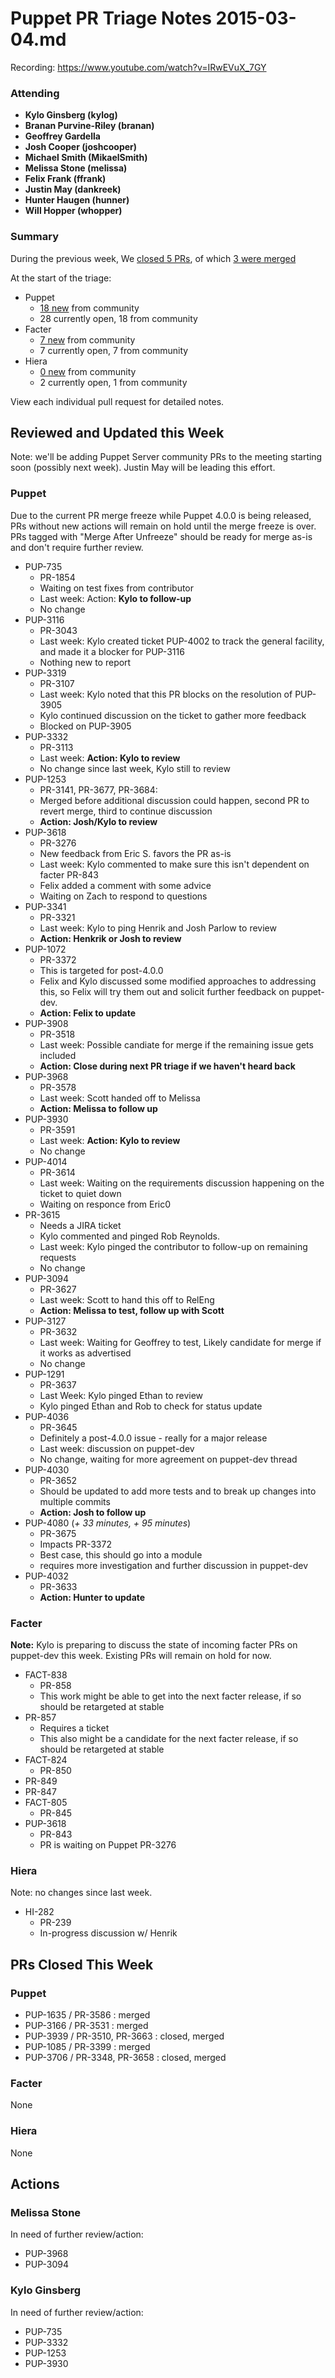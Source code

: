 # Puppet PR Triage Notes 2015-03-04.md

Recording: https://www.youtube.com/watch?v=IRwEVuX_7GY

### Attending

* **Kylo Ginsberg (kylog)**
* **Branan Purvine-Riley (branan)**
* **Geoffrey Gardella**
* **Josh Cooper (joshcooper)**
* **Michael Smith (MikaelSmith)**
* **Melissa Stone (melissa)**
* **Felix Frank (ffrank)**
* **Justin May (dankreek)**
* **Hunter Haugen (hunner)**
* **Will Hopper (whopper)**

### Summary

During the previous week, We [closed 5 PRs](https://github.com/pulls?q=repo%3Apuppetlabs%2Fpuppet+repo%3Apuppetlabs%2Ffacter+repo%3Apuppetlabs%2Fhiera+is%3Apr+label%3ATriaged+closed%3A%222015-02-25+..+2015-03-04%22++-label%3APL), of which [3 were merged](https://github.com/pulls?q=repo%3Apuppetlabs%2Fpuppet+repo%3Apuppetlabs%2Ffacter+repo%3Apuppetlabs%2Fhiera+is%3Apr+label%3ATriaged+merged%3A%222015-02-25+..+2015-03-04%22+-label%3APL)

At the start of the triage:

* Puppet
  - [18 new](https://github.com/puppetlabs/puppet/pulls?q=is%3Apr+created%3A%222015-02-25+..+2015-03-04%22+-label%3APL+) from community
  - 28 currently open, 18 from community
* Facter
  - [7 new](https://github.com/puppetlabs/facter/pulls?q=is%3Apr+created%3A%222015-02-25+..+2015-03-04%22+-label%3APL+) from community
  - 7 currently open, 7 from community
* Hiera
  - [0 new](https://github.com/puppetlabs/hiera/pulls?q=is%3Apr+created%3A%222015-02-25+..+2015-03-04%22+-label%3APL+) from community
  - 2 currently open, 1 from community

View each individual pull request for detailed notes.

## Reviewed and Updated this Week

Note: we'll be adding Puppet Server community PRs to the meeting starting soon (possibly next week). Justin May will be leading this effort.

### Puppet

Due to the current PR merge freeze while Puppet 4.0.0 is being released, PRs without new actions will remain on hold until the merge freeze is over. PRs tagged with "Merge After Unfreeze" should be ready for merge as-is and don't require further review.

* PUP-735
  - PR-1854
  - Waiting on test fixes from contributor
  - Last week: Action: **Kylo to follow-up**
  - No change
* PUP-3116
  - PR-3043
  - Last week: Kylo created ticket PUP-4002 to track the general facility, and made it a blocker for PUP-3116
  - Nothing new to report
* PUP-3319
  - PR-3107
  - Last week: Kylo noted that this PR blocks on the resolution of PUP-3905
  - Kylo continued discussion on the ticket to gather more feedback
  - Blocked on PUP-3905
* PUP-3332
  - PR-3113
  - Last week: **Action: Kylo to review**
  - No change since last week, Kylo still to review
* PUP-1253
  - PR-3141, PR-3677, PR-3684:
  - Merged before additional discussion could happen, second PR to revert merge, third to continue discussion
  - **Action: Josh/Kylo to review**
* PUP-3618
  - PR-3276
  - New feedback from Eric S. favors the PR as-is
  - Last week: Kylo commented to make sure this isn't dependent on facter PR-843
  - Felix added a comment with some advice
  - Waiting on Zach to respond to questions
* PUP-3341
  - PR-3321
  - Last week: Kylo to ping Henrik and Josh Parlow to review
  - **Action: Henkrik or Josh to review**
* PUP-1072
  - PR-3372
  - This is targeted for post-4.0.0
  - Felix and Kylo discussed some modified approaches to addressing this, so Felix will try them out and solicit further feedback on puppet-dev.
  - **Action: Felix to update**
* PUP-3908
  - PR-3518
  - Last week: Possible candiate for merge if the remaining issue gets included
  - **Action: Close during next PR triage if we haven't heard back**
* PUP-3968
  - PR-3578
  - Last week: Scott handed off to Melissa
  - **Action: Melissa to follow up**
* PUP-3930
  - PR-3591
  - Last week: **Action: Kylo to review**
  - No change
* PUP-4014
  - PR-3614
  - Last week: Waiting on the requirements discussion happening on the ticket to quiet down
  - Waiting on responce from Eric0
* PR-3615
  - Needs a JIRA ticket
  - Kylo commented and pinged Rob Reynolds.
  - Last week: Kylo pinged the contributor to follow-up on remaining requests
  - No change
* PUP-3094
  - PR-3627
  - Last week: Scott to hand this off to RelEng
  - **Action: Melissa to test, follow up with Scott**
* PUP-3127
  - PR-3632
  - Last week: Waiting for Geoffrey to test, Likely candidate for merge if it works as advertised
  - No change
* PUP-1291
  - PR-3637
  - Last Week: Kylo pinged Ethan to review
  - Kylo pinged Ethan and Rob to check for status update
* PUP-4036
  - PR-3645
  - Definitely a post-4.0.0 issue - really for a major release
  - Last week: discussion on puppet-dev
  - No change, waiting for more agreement on puppet-dev thread
* PUP-4030
  - PR-3652
  - Should be updated to add more tests and to break up changes into multiple commits
  - **Action: Josh to follow up**
* PUP-4080 (*+ 33 minutes, + 95 minutes*)
  - PR-3675
  - Impacts PR-3372
  - Best case, this should go into a module
  - requires more investigation and further discussion in puppet-dev
* PUP-4032
  - PR-3633
  - **Action: Hunter to update**

### Facter

**Note:** Kylo is preparing to discuss the state of incoming facter PRs on puppet-dev this week. Existing PRs will remain on hold for now.

* FACT-838
  - PR-858
  - This work might be able to get into the next facter release, if so should be retargeted at stable
* PR-857
  - Requires a ticket
  - This also might be a candidate for the next facter release, if so should be retargeted at stable
* FACT-824
  - PR-850
* PR-849
* PR-847
* FACT-805
  - PR-845
* PUP-3618
  - PR-843
  - PR is waiting on Puppet PR-3276

### Hiera

Note: no changes since last week.

* HI-282
  - PR-239
  - In-progress discussion w/ Henrik

## PRs Closed This Week

### Puppet

* PUP-1635 / PR-3586 : merged
* PUP-3166 / PR-3531 : merged
* PUP-3939 / PR-3510, PR-3663 : closed, merged
* PUP-1085 / PR-3399 : merged
* PUP-3706 / PR-3348, PR-3658 : closed, merged

### Facter

None

### Hiera

None

## Actions

### Melissa Stone

In need of further review/action:

* PUP-3968
* PUP-3094

### Kylo Ginsberg

In need of further review/action:

* PUP-735
* PUP-3332
* PUP-1253
* PUP-3930
